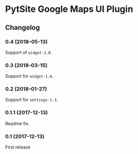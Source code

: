 # PytSite Google Maps UI Plugin


## Changelog


### 0.4 (2018-05-13)

Support of `widget-2.0`.


### 0.3 (2018-03-15)

Support for `widget-1.6`.


### 0.2 (2018-01-27)

Support for `settings-1.3`.


### 0.1.1 (2017-12-13)

Readme fix.


### 0.1 (2017-12-13)

First release
